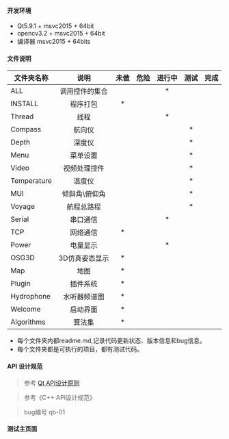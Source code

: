 ﻿#### 开发环境
* Qt5.9.1 + msvc2015 + 64bit
* opencv3.2 + msvc2015 + 64bit
* 编译器 msvc2015 + 64bits

#### 文件说明
			 
| 文件夹名称 | 说明              | 未做 | 危险  |进行中| 测试 | 完成 |
| ---------- | :----:            |:----:|:----: |:----:|:----:|:----:|
|ALL         | 调用控件的集合    |      |       |   *   |      |      |
|INSTALL     | 程序打包          |   *    |       |      |      |      |
|Thread      | 线程              |      |       |   *    |      |      |
|Compass     | 航向仪            |      |       |      |   *    |      |
|Depth       | 深度仪            |      |       |      |   *    |      |
|Menu        | 菜单设置          |      |       |      |   *    |      |
|Video       | 视频处理控件      |      |       |      |   *    |      |
|Temperature | 温度仪            |      |       |      |   *    |      |
|MUI         | 倾斜角\俯仰角     |      |       |      |   *    |      |
|Voyage      | 航程总路程        |      |       |      |   *    |      |
|Serial      | 串口通信          |      |       |   *    |      |      |
|TCP         | 网络通信          |   *    |       |      |      |      |
|Power       | 电量显示          |      |       |   *    |      |      |
|OSG3D       | 3D仿真姿态显示    |   *    |       |      |      |      |
|Map         | 地图              |   *    |       |      |      |      |
|Plugin      | 插件系统          |   *    |       |      |      |      |
|Hydrophone  | 水听器频谱图      |   *    |       |      |      |      |
|Welcome     | 启动界面          |   *    |       |      |      |      |
|Algorithms  | 算法集            |   *    |       |      |      |      |

* 每个文件夹内都readme.md,记录代码更新状态、版本信息和bug信息。
* 每个文件夹都是可执行的项目，都有测试代码。

#### API 设计规范
>参考 [Qt API设计原则](http://wiki.qt.io/API_Design_Principles)

>参考《C++ API设计规范》

>bug编号 qb-01
#### 测试主页面

